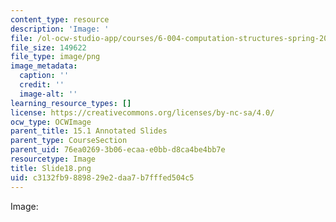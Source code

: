 ```yaml
---
content_type: resource
description: 'Image: '
file: /ol-ocw-studio-app/courses/6-004-computation-structures-spring-2017/c3132fb9889829e2daa7b7fffed504c5_Slide18.png
file_size: 149622
file_type: image/png
image_metadata:
  caption: ''
  credit: ''
  image-alt: ''
learning_resource_types: []
license: https://creativecommons.org/licenses/by-nc-sa/4.0/
ocw_type: OCWImage
parent_title: 15.1 Annotated Slides
parent_type: CourseSection
parent_uid: 76ea0269-3b06-ecaa-e0bb-d8ca4be4bb7e
resourcetype: Image
title: Slide18.png
uid: c3132fb9-8898-29e2-daa7-b7fffed504c5
---
```

Image: 